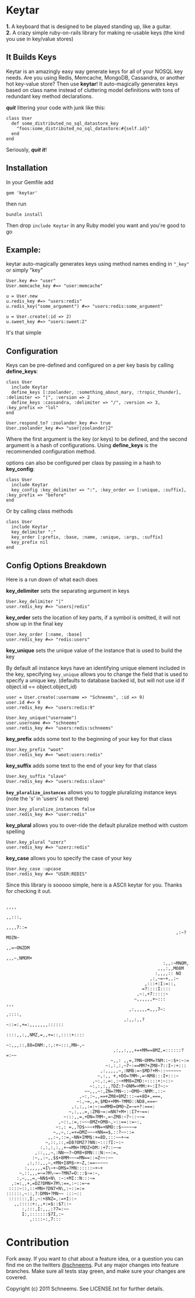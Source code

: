 Keytar
======

**1.** A keyboard that is designed to be played standing up, like a guitar.  
**2.** A crazy simple ruby-on-rails library for making re-usable keys (the kind you use in key/value stores)

It Builds Keys
----------

Keytar is an amazingly easy way generate keys for all of your NOSQL key needs. Are you using Redis, Memcache, MongoDB, Cassandra, or another hot key-value store? Then use **keytar**! It auto-magically generates keys based on class name instead of cluttering model definitions with tons of redundant key method declarations. 

___quit___ littering your code with junk like this:

    class User
      def some_distributed_no_sql_datastore_key
        "foos:some_distributed_no_sql_datastore:#{self.id}"
      end
    end

Seriously, ___quit it___!


Installation
------------
In your Gemfile add

    gem 'keytar'

then run

    bundle install

Then drop `include Keytar` in any Ruby model you want and you're good to go


Example: 
--------
keytar auto-magically generates keys using method names ending in `"_key"` or simply "key"

    User.key #=> "user"
    User.memcache_key #=> "user:memcache"
    
    u = User.new
    u.redis_key #=> "users:redis"
    u.redis_key("some_argument") #=> "users:redis:some_argument"
    
    u = User.create(:id => 2)
    u.sweet_key #=> "users:sweet:2"
    


It's that simple

Configuration
-------------
Keys can be pre-defined and configured on a per key basis by calling **define\_keys**:

    class User
      include Keytar
      define_keys [:zoolander, :something_about_mary, :tropic_thunder], :delimiter => "|", :version => 2
      define_keys :cassandra, :delimiter => "/", :version => 3, :key_prefix => "lol"
    end

    User.respond_to? :zoolander_key #=> true
    User.zoolander_key #=> "user|zoolander|2"

Where the first argument is the key (or keys) to be defined, and the second argument is a hash of configurations. Using **define\_keys** is the recommended configuration method. 


options can also be configured per class by passing in a hash to **key_config**:

    class User
      include Keytar
      key_config :key_delimiter => ":", :key_order => [:unique, :suffix], :key_prefix => "before"
    end

Or by calling class methods

    class User
      include Keytar
      key_delimiter ":"
      key_order [:prefix, :base, :name, :unique, :args, :suffix]
      key_prefix nil
    end

Config Options Breakdown
------------------------
Here is a run down of what each does  

**key_delimiter** sets the separating argument in keys

    User.key_delimiter "|"
    user.redis_key #=> "users|redis"


**key_order** sets the location of key parts, if a symbol is omitted, it will not show up in the final key

    User.key_order [:name, :base]
    user.redis_key #=> "redis:users"
    
**key_unique** sets the unique value of the instance that is used to build the key

By default all instance keys have an identifying unique element included in the key, specifying `key_unique` allows you to change the field that is used to specify a unique key. (defaults to database backed id, but will not use id if object.id == object.object_id)

    user = User.create(:username => "Schneems", :id => 9)
    user.id #=> 9
    user.redis_key #=> "users:redis:9"

    User.key_unique("username")
    user.username #=> "schneems"
    user.redis_key #=> "users:redis:schneems"

**key_prefix** adds some text to the beginning of your key for that class

    User.key_prefix "woot"
    User.redis_key #=> "woot:users:redis"
    
**key_suffix** adds some text to the end of your key for that class

    User.key_suffix "slave"
    User.redis_key #=> "users:redis:slave"

**`key_pluralize_instances`** allows you to toggle pluralizing instance keys (note the 's' in 'users' is not there)

    User.key_pluralize_instances false
    user.redis_key #=> "user:redis"
    

**key_plural** allows you to over-ride the default pluralize method with custom spelling

    User.key_plural "uzerz"
    user.redis_key #=> "uzerz:redis"

**key_case** allows you to specify the case of your key

    User.key_case :upcase
    User.redis_key #=> "USER:REDIS"


Since this library is sooooo simple, here is a ASCII keytar for you. Thanks for checking it out.

                                                                         ,,,,     
                                                                        ,,:::,    
                                                                      ,,,,7::=    
                                                                     ,:~?MOZN~    
                                                                   ,,=~ONZDM      
                                                                 ,,,~,NMOM+       
                                                                :,,:~MNOM,        
                                                              ,,,:,,MO8M          
                                                             :,,,,:: NO           
                                                           ,:,~=~+,,:~            
                                                         ,:::+:I:=::,             
                                                        =?::::I::::               
                                                      ,~:,+7:::::~                
                                                     ~,,,,,,+~:::           ,,,   
                                                   ,:,,,,,=,,,7~:         ,::::,  
                                                 ,:,,:,,?~::=:,+=:,,,,,,,::::::   
                                                ::::,,:,,NMZ,=,,+=::,::::+::::    
                                               ~:,,,::,88=DNM:,:,:+~:::,MN~,~     
                                             ,:,,:,,,+=+MM==8MZ,=::::::?=:~~      
                                            ~,,: ,,=,7MN~OMM=?NM::~:$+:~:=        
                                          ~:,:,:,~7~:==MM?+ZM8~7::I~:+:::         
                                        ,:,,,,,~,:NM8:=~$MD?+M~::~~~~~~           
                                       ~,:,, +,+DO=?MM~,=~NM8:::I+:::~            
                                     ,~:,:,=:,:~+MM8=ZMD:~::::+:~::~              
                                    ~:,:,:,,?DZ:?~ONM=+MM:+~:I?~:~                
                                  ~~,,,~:,ZN=?MN~::~OMO~:NMM:,::~                 
                                ,~:,:~,,==+ZM8+8MZ:::~=+8D+,===,                  
                               ~:,~=,,=,$MD++MM~?MMO::ND8,===~                    
                             ,:,:,,:=:~:==MMD=OMO~Z=~=+?:===:                     
                            ~,:,,,=,:ZM8~=:=NN?+M+::I7+~==:                       
                          ~:::,,=,+DN=?MM~,=~ZM8:~7~::~~=                         
                        ,~::,:=,:~~~8MZ+OM8~,~::==::=~:,                          
                       ~:,: =,,?D$~~~+MN=+NMO::$~~~~~=                            
                      ~,,~,:,=+=DMZ~~~+NN==$,::?~~::=                             
                    ,,:~,::=,~NN+IMM$:+=8D,:::~~+~=                               
                   ~,::,::,=D8?OMZ??NN:~:::?I:~:~                                 
                 :,:,:,:,,+~=MN+?MDZ+DM::+7::~~=                                  
               ,::,,,~,:NN~~?~OM8+8MN:::N:~~:=,                                   
              :~,,:~,,$$+8MM~~~=MN==::=Z~~:~~                                     
            ,:,::,,,~,+MN+I8M$~+~Z,:==~~~~~                                       
           :,,,,,,=I\~+~DM$=?MN::::::~+~+                                         
         ~,::,,,=~=?M\~=~?MN7=O:::$~=:~,                                          
        :,~,,,=,~NN$+N\ :~:+MI::N:::~=                                            
      ,:=:,,+,=DZ?DMN+7M\:==,:~::=~=                                              
     ::::~::,::+MN+?DN7+N\,:~::=:=                                                
    ::::::,~::,?:DMN+?MN~~ :::~::                                                 
     :::::::,I:,~:+8NZ=,:=+I::~                                                   
       ,,:::::+:,,+:=$::$7::~                                                     
          :,:::,I:,,,:?7=:~~                                                      
          I:,:::::::$7I,:~                                                        
             ,::::~:,7:::                                                         


Contribution
============

Fork away. If you want to chat about a feature idea, or a question you can find me on the twitters [@schneems](http://twitter.com/schneems).  Put any major changes into feature branches. Make sure all tests stay green, and make sure your changes are covered. 


Copyright (c) 2011 Schneems. See LICENSE.txt for
further details.
